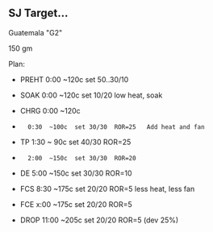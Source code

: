 ## SJ Target...

Guatemala "G2" 

150 gm


Plan:

 - PREHT 0:00  ~120c  set 50..30/10

 - SOAK  0:00  ~120c  set 10/20           low heat, soak

 - CHRG  0:00  ~120c
 -       0:30  ~100c  set 30/30  ROR=25   Add heat and fan

 - TP    1:30  ~ 90c  set 40/30  ROR=25

 -       2:00  ~150c  set 30/30  ROR=20

 - DE    5:00  ~150c  set 30/30  ROR=10

 - FCS   8:30  ~175c  set 20/20  ROR=5    less heat, less fan
 - FCE   x:00  ~175c  set 20/20  ROR=5
 
 - DROP 11:00  ~205c  set 20/20  ROR=5  (dev 25%)



